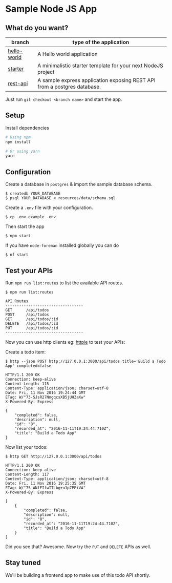 # Sample Node JS App

## What do you want?

| branch  | type of the application  |
|---|---|
| [hello-world](https://github.com/kabirbaidhya/nodejs-sample-app/tree/hello-world)  | A Hello world application  |
| [starter](https://github.com/kabirbaidhya/nodejs-sample-app/tree/starter)  | A minimalistic starter template for your next NodeJS project  |
| [rest-api](https://github.com/kabirbaidhya/nodejs-sample-app/tree/rest-api)  | A sample express application exposing REST API from a postgres database.  |

Just run `git checkout <branch name>` and start the app.

## Setup

Install dependencies
```bash
# Using npm
npm install

# Or using yarn
yarn
```

## Configuration

Create a database in `postgres` & import the sample database schema.
```
$ createdb YOUR_DATABASE
$ psql YOUR_DATABASE < resources/data/schema.sql
```

Create a `.env` file with your configuration.

```
$ cp .env.example .env
```

Then start the app
```
$ npm start
```

If you have `node-foreman` installed globally you can do
```
$ nf start
```

## Test your APIs

Run `npm run list:routes` to list the available API routes. 

```
$ npm run list:routes 

API Routes
----------------------------------
GET      /api/todos
POST     /api/todos
GET      /api/todos/:id
DELETE   /api/todos/:id
PUT      /api/todos/:id
----------------------------------
```

Now you can use http clients eg: [httpie](https://github.com/jkbrzt/httpie) to test your APIs:

Create a todo item:
```
$ http --json POST http://127.0.0.1:3000/api/todos title='Build a Todo App' completed=false

HTTP/1.1 200 OK
Connection: keep-alive
Content-Length: 115
Content-Type: application/json; charset=utf-8
Date: Fri, 11 Nov 2016 19:24:44 GMT
ETag: W/"73-SJsR27NngqcsXB5jUHZaXw"
X-Powered-By: Express

{
    "completed": false, 
    "description": null, 
    "id": "8", 
    "recorded_at": "2016-11-11T19:24:44.710Z", 
    "title": "Build a Todo App"
}
```

Now list your todos:

```
$ http GET http://127.0.0.1:3000/api/todos

HTTP/1.1 200 OK
Connection: keep-alive
Content-Length: 117
Content-Type: application/json; charset=utf-8
Date: Fri, 11 Nov 2016 19:25:35 GMT
ETag: W/"75-ANfFIfwITLbg+u1p7PPiVA"
X-Powered-By: Express

[
    {
        "completed": false, 
        "description": null, 
        "id": "8", 
        "recorded_at": "2016-11-11T19:24:44.710Z", 
        "title": "Build a Todo App"
    }
]
```

Did you see that? Awesome. Now try the `PUT` and `DELETE` APIs as well.

## Stay tuned
We'll be building a frontend app to make use of this todo API shortly.